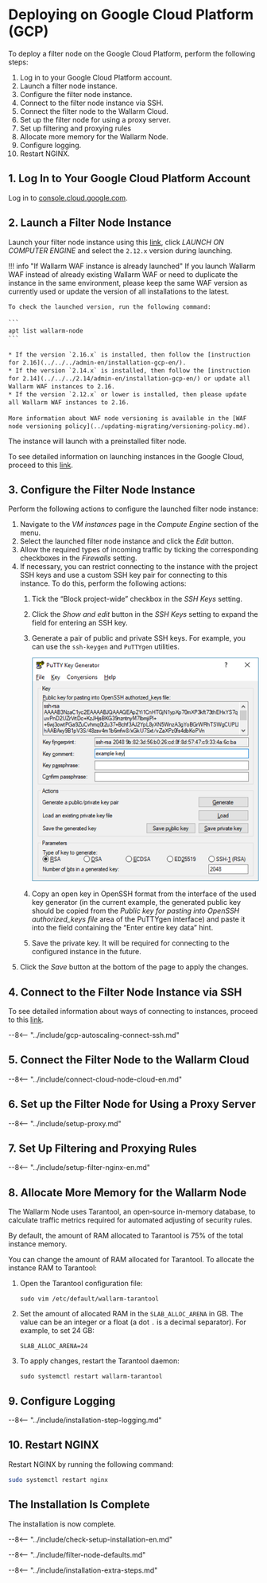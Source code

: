 [link-launch-instance]:     https://cloud.google.com/deep-learning-vm/docs/quickstart-marketplace

[img-ssh-key-generation]:       ../images/installation-gcp/common/ssh-key-generation.png


# Deploying on Google Cloud Platform (GCP)

To deploy a filter node on the Google Cloud Platform, perform the following steps:

1. Log in to your Google Cloud Platform account.
2. Launch a filter node instance.
3. Configure the filter node instance.
4. Connect to the filter node instance via SSH.
5. Connect the filter node to the Wallarm Cloud.
6. Set up the filter node for using a proxy server.
7. Set up filtering and proxying rules
8. Allocate more memory for the Wallarm Node.
9. Configure logging.
10. Restart NGINX.

## 1. Log In to Your Google Cloud Platform Account

Log in to [console.cloud.google.com](https://console.cloud.google.com/).

## 2. Launch a Filter Node Instance

Launch your filter node instance using this [link](https://console.cloud.google.com/launcher/details/wallarm-node-195710/wallarm-node), click *LAUNCH ON COMPUTER ENGINE* and select the `2.12.x` version during launching.

!!! info "If Wallarm WAF instance is already launched"
    If you launch Wallarm WAF instead of already existing Wallarm WAF or need to duplicate the instance in the same environment, please keep the same WAF version as currently used or update the version of all installations to the latest.

    To check the launched version, run the following command:

    ```
    apt list wallarm-node
    ```

    * If the version `2.16.x` is installed, then follow the [instruction for 2.16](../../../admin-en/installation-gcp-en/).
    * If the version `2.14.x` is installed, then follow the [instruction for 2.14](../../../2.14/admin-en/installation-gcp-en/) or update all Wallarm WAF instances to 2.16.
    * If the version `2.12.x` or lower is installed, then please update all Wallarm WAF instances to 2.16.

    More information about WAF node versioning is available in the [WAF node versioning policy](../updating-migrating/versioning-policy.md).

The instance will launch with a preinstalled filter node.

To see detailed information on launching instances in the Google Cloud, proceed to this [link][link-launch-instance].

## 3. Configure the Filter Node Instance

Perform the following actions to configure the launched filter node instance:
1.  Navigate to the *VM instances* page in the *Compute Engine* section of the menu.
2.  Select the launched filter node instance and click the *Edit* button.
3.  Allow the required types of incoming traffic by ticking the corresponding checkboxes in the *Firewalls* setting.
4.  If necessary, you can restrict connecting to the instance with the project SSH keys and use a custom SSH key pair for connecting to this instance. To do this, perform the following actions:
    1.  Tick the “Block project-wide” checkbox in the *SSH Keys* setting.
    2.  Click the *Show and edit* button in the *SSH Keys* setting to expand the field for entering an SSH key.
    3.  Generate a pair of public and private SSH keys. For example, you can use the `ssh-keygen` and `PuTTYgen` utilities.
       
        ![!Generating SSH keys using PuTTYgen][img-ssh-key-generation]

    4.  Copy an open key in OpenSSH format from the interface of the used key generator (in the current example, the generated public key should be copied from the *Public key for pasting into OpenSSH authorized_keys file* area of the PuTTYgen interface) and paste it into the field containing the “Enter entire key data” hint.
    5.  Save the private key. It will be required for connecting to the configured instance in the future.
5.  Click the *Save* button at the bottom of the page to apply the changes. 

## 4. Connect to the Filter Node Instance via SSH

To see detailed information about ways of connecting to instances, proceed to this [link](https://cloud.google.com/compute/docs/instances/connecting-to-instance).

--8<-- "../include/gcp-autoscaling-connect-ssh.md"

## 5. Connect the Filter Node to the Wallarm Cloud

--8<-- "../include/connect-cloud-node-cloud-en.md"

## 6. Set up the Filter Node for Using a Proxy Server

--8<-- "../include/setup-proxy.md"

## 7. Set Up Filtering and Proxying Rules

--8<-- "../include/setup-filter-nginx-en.md"

## 8. Allocate More Memory for the Wallarm Node

The Wallarm Node uses Tarantool, an open‑source in-memory database, to calculate traffic metrics required for automated adjusting of security rules.

By default, the amount of RAM allocated to Tarantool is 75% of the total instance memory.

You can change the amount of RAM allocated for Tarantool. To allocate the instance RAM to Tarantool:

1. Open the Tarantool configuration file:

    ```
    sudo vim /etc/default/wallarm-tarantool
    ```

2. Set the amount of allocated RAM in the `SLAB_ALLOC_ARENA` in GB. The value can be an integer or a float (a dot `.` is a decimal separator). For example, to set 24 GB:
    ```
    SLAB_ALLOC_ARENA=24
    ```

3. To apply changes, restart the Tarantool daemon:
    
    ```
    sudo systemctl restart wallarm-tarantool
    ```

## 9. Configure Logging

--8<-- "../include/installation-step-logging.md"

## 10. Restart NGINX

Restart NGINX by running the following command:

``` bash
sudo systemctl restart nginx
```

## The Installation Is Complete

The installation is now complete.

--8<-- "../include/check-setup-installation-en.md"

--8<-- "../include/filter-node-defaults.md"

--8<-- "../include/installation-extra-steps.md"
